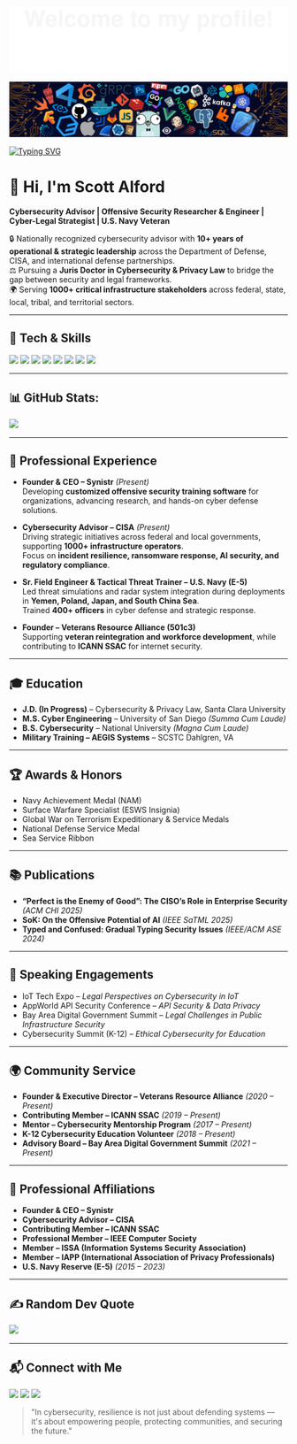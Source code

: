 ![](assets/Bottom_up.svg)

![](assets/header.png)

[![Typing SVG](https://readme-typing-svg.herokuapp.com?color=%2336BCF7&center=true&vCenter=true&width=900&lines=Hi+there+%F0%9F%91%8B,+I+am+Scott+Alford;Cybersecurity+Advisor+%7C+Offensive+Security+Researcher;Founder+%26+CEO+at+Synistr;CISA+Advisor+%7C+1000%2B+stakeholders+served;J.D.+in+Cybersecurity+%26+Privacy+Law+%28in+progress%29;U.S.+Navy+Veteran+%7C+Tactical+Threat+Trainer;Speaker:+IoT+Tech+Expo,+AppWorld,+Digital+Gov+Summit;Publications:+CHI+2025,+SaTML+2025,+ASE+2024)](https://git.io/typing-svg)

# 👋 Hi, I'm Scott Alford

**Cybersecurity Advisor | Offensive Security Researcher & Engineer | Cyber-Legal Strategist | U.S. Navy Veteran**

🔒 Nationally recognized cybersecurity advisor with **10+ years of operational & strategic leadership** across the Department of Defense, CISA, and international defense partnerships.  
⚖️ Pursuing a **Juris Doctor in Cybersecurity & Privacy Law** to bridge the gap between security and legal frameworks.  
🌍 Serving **1000+ critical infrastructure stakeholders** across federal, state, local, tribal, and territorial sectors.

---

## 🚀 Tech & Skills

  <img src="https://img.shields.io/badge/Linux-FCC624?style=for-the-badge&logo=linux&logoColor=black"/>
  <img src="https://img.shields.io/badge/Windows-0078D6?style=for-the-badge&logo=windows&logoColor=white"/>
  <img src="https://img.shields.io/badge/Cybersecurity-FF0000?style=for-the-badge&logo=hackaday&logoColor=white"/>
  <img src="https://img.shields.io/badge/Offensive%20Security-111111?style=for-the-badge&logo=kalilinux&logoColor=white"/>
  <img src="https://img.shields.io/badge/AI%20Security-4285F4?style=for-the-badge&logo=tensorflow&logoColor=white"/>
  <img src="https://img.shields.io/badge/Embedded%20Systems-00599C?style=for-the-badge&logo=arduino&logoColor=white"/>
  <img src="https://img.shields.io/badge/Networking-006600?style=for-the-badge&logo=cisco&logoColor=white"/>
  <img src="https://img.shields.io/badge/Policy%20&%20Compliance-000080?style=for-the-badge&logo=govdotuk&logoColor=white"/>

---

## 📊 GitHub Stats:

![](https://nirzak-streak-stats.vercel.app/?user=scott-alford&theme=radical&hide_border=false)<br/>

---

## 💼 Professional Experience

- **Founder & CEO – Synistr** _(Present)_  
  Developing **customized offensive security training software** for organizations, advancing research, and hands-on cyber defense solutions.

- **Cybersecurity Advisor – CISA** _(Present)_  
  Driving strategic initiatives across federal and local governments, supporting **1000+ infrastructure operators**.  
  Focus on **incident resilience, ransomware response, AI security, and regulatory compliance**.

- **Sr. Field Engineer & Tactical Threat Trainer – U.S. Navy (E-5)**  
  Led threat simulations and radar system integration during deployments in **Yemen, Poland, Japan, and South China Sea**.  
  Trained **400+ officers** in cyber defense and strategic response.

- **Founder – Veterans Resource Alliance (501c3)**  
  Supporting **veteran reintegration and workforce development**, while contributing to **ICANN SSAC** for internet security.

---

## 🎓 Education

- **J.D. (In Progress)** – Cybersecurity & Privacy Law, Santa Clara University
- **M.S. Cyber Engineering** – University of San Diego _(Summa Cum Laude)_
- **B.S. Cybersecurity** – National University _(Magna Cum Laude)_
- **Military Training – AEGIS Systems** – SCSTC Dahlgren, VA

---

## 🏆 Awards & Honors

- Navy Achievement Medal (NAM)
- Surface Warfare Specialist (ESWS Insignia)
- Global War on Terrorism Expeditionary & Service Medals
- National Defense Service Medal
- Sea Service Ribbon

---

## 📚 Publications

- **“Perfect is the Enemy of Good”: The CISO’s Role in Enterprise Security** _(ACM CHI 2025)_
- **SoK: On the Offensive Potential of AI** _(IEEE SaTML 2025)_
- **Typed and Confused: Gradual Typing Security Issues** _(IEEE/ACM ASE 2024)_

---

## 🎤 Speaking Engagements

- IoT Tech Expo – _Legal Perspectives on Cybersecurity in IoT_
- AppWorld API Security Conference – _API Security & Data Privacy_
- Bay Area Digital Government Summit – _Legal Challenges in Public Infrastructure Security_
- Cybersecurity Summit (K-12) – _Ethical Cybersecurity for Education_

---

## 🌍 Community Service

- **Founder & Executive Director – Veterans Resource Alliance** _(2020 – Present)_
- **Contributing Member – ICANN SSAC** _(2019 – Present)_
- **Mentor – Cybersecurity Mentorship Program** _(2017 – Present)_
- **K-12 Cybersecurity Education Volunteer** _(2018 – Present)_
- **Advisory Board – Bay Area Digital Government Summit** _(2021 – Present)_

---

## 🤝 Professional Affiliations

- **Founder & CEO – Synistr**
- **Cybersecurity Advisor – CISA**
- **Contributing Member – ICANN SSAC**
- **Professional Member – IEEE Computer Society**
- **Member – ISSA (Information Systems Security Association)**
- **Member – IAPP (International Association of Privacy Professionals)**
- **U.S. Navy Reserve (E-5)** _(2015 – 2023)_

---

## ✍️ Random Dev Quote

![](https://quotes-github-readme.vercel.app/api?type=horizontal&theme=radical)

---

## 📬 Connect with Me

<a href="https://linkedin.com/in/scott-alford"><img src="https://img.shields.io/badge/LinkedIn-0077B5?style=for-the-badge&logo=linkedin&logoColor=white"/></a>
<a href="mailto:scott.workspaces@gmail.com"><img src="https://img.shields.io/badge/Email-D14836?style=for-the-badge&logo=gmail&logoColor=white"/></a>
<a href="https://github.com/scott-alford"><img src="https://img.shields.io/badge/GitHub-181717?style=for-the-badge&logo=github&logoColor=white"/></a>

> "In cybersecurity, resilience is not just about defending systems — it's about empowering people, protecting communities, and securing the future."
